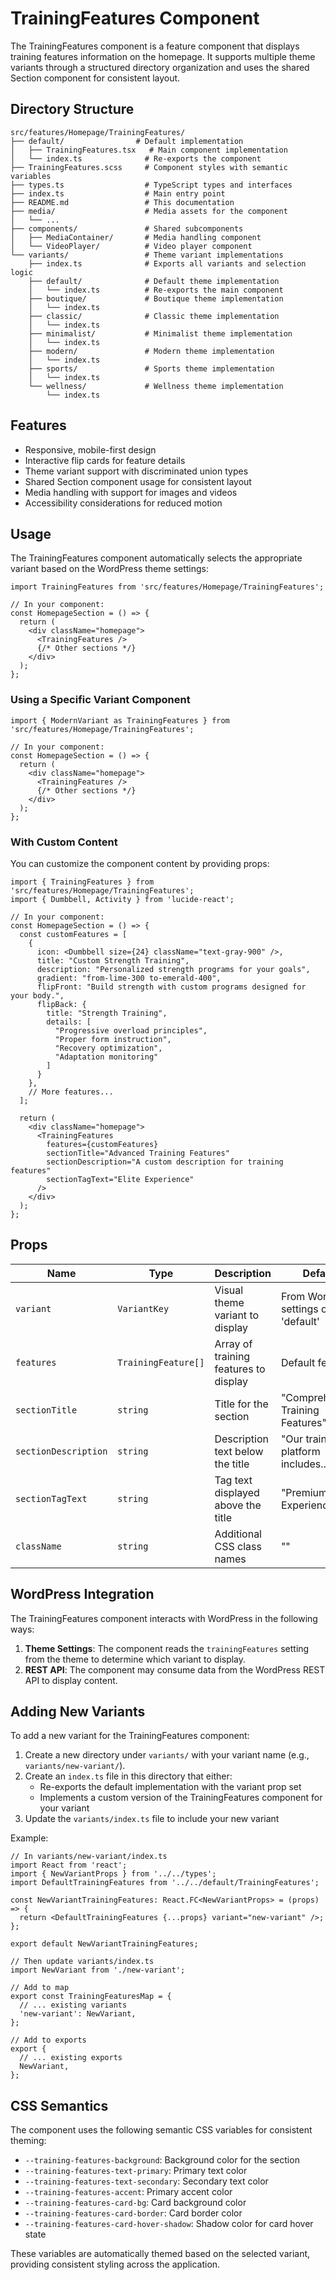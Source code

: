 # TrainingFeatures Component

The TrainingFeatures component is a feature component that displays training features information on the homepage. It supports multiple theme variants through a structured directory organization and uses the shared Section component for consistent layout.

## Directory Structure

```
src/features/Homepage/TrainingFeatures/
├── default/                # Default implementation
│   ├── TrainingFeatures.tsx   # Main component implementation
│   └── index.ts              # Re-exports the component
├── TrainingFeatures.scss     # Component styles with semantic variables
├── types.ts                  # TypeScript types and interfaces
├── index.ts                  # Main entry point
├── README.md                 # This documentation
├── media/                    # Media assets for the component
│   └── ...
├── components/               # Shared subcomponents
│   ├── MediaContainer/       # Media handling component
│   └── VideoPlayer/          # Video player component
└── variants/                 # Theme variant implementations
    ├── index.ts              # Exports all variants and selection logic
    ├── default/              # Default theme implementation
    │   └── index.ts          # Re-exports the main component
    ├── boutique/             # Boutique theme implementation
    │   └── index.ts
    ├── classic/              # Classic theme implementation
    │   └── index.ts
    ├── minimalist/           # Minimalist theme implementation
    │   └── index.ts
    ├── modern/               # Modern theme implementation
    │   └── index.ts
    ├── sports/               # Sports theme implementation
    │   └── index.ts
    └── wellness/             # Wellness theme implementation
        └── index.ts
```

## Features

- Responsive, mobile-first design
- Interactive flip cards for feature details
- Theme variant support with discriminated union types
- Shared Section component usage for consistent layout
- Media handling with support for images and videos
- Accessibility considerations for reduced motion

## Usage

The TrainingFeatures component automatically selects the appropriate variant based on the WordPress theme settings:

```tsx
import TrainingFeatures from 'src/features/Homepage/TrainingFeatures';

// In your component:
const HomepageSection = () => {
  return (
    <div className="homepage">
      <TrainingFeatures />
      {/* Other sections */}
    </div>
  );
};
```

### Using a Specific Variant Component

```tsx
import { ModernVariant as TrainingFeatures } from 'src/features/Homepage/TrainingFeatures';

// In your component:
const HomepageSection = () => {
  return (
    <div className="homepage">
      <TrainingFeatures />
      {/* Other sections */}
    </div>
  );
};
```

### With Custom Content

You can customize the component content by providing props:

```tsx
import { TrainingFeatures } from 'src/features/Homepage/TrainingFeatures';
import { Dumbbell, Activity } from 'lucide-react';

// In your component:
const HomepageSection = () => {
  const customFeatures = [
    {
      icon: <Dumbbell size={24} className="text-gray-900" />,
      title: "Custom Strength Training",
      description: "Personalized strength programs for your goals",
      gradient: "from-lime-300 to-emerald-400",
      flipFront: "Build strength with custom programs designed for your body.",
      flipBack: {
        title: "Strength Training",
        details: [
          "Progressive overload principles",
          "Proper form instruction",
          "Recovery optimization",
          "Adaptation monitoring"
        ]
      }
    },
    // More features...
  ];

  return (
    <div className="homepage">
      <TrainingFeatures 
        features={customFeatures}
        sectionTitle="Advanced Training Features"
        sectionDescription="A custom description for training features"
        sectionTagText="Elite Experience"
      />
    </div>
  );
};
```

## Props

| Name | Type | Description | Default |
|------|------|-------------|---------|
| `variant` | `VariantKey` | Visual theme variant to display | From WordPress settings or 'default' |
| `features` | `TrainingFeature[]` | Array of training features to display | Default features |
| `sectionTitle` | `string` | Title for the section | "Comprehensive Training Features" |
| `sectionDescription` | `string` | Description text below the title | "Our training platform includes..." |
| `sectionTagText` | `string` | Tag text displayed above the title | "Premium Experience" |
| `className` | `string` | Additional CSS class names | "" |

## WordPress Integration

The TrainingFeatures component interacts with WordPress in the following ways:

1. **Theme Settings**: The component reads the `trainingFeatures` setting from the theme to determine which variant to display.
2. **REST API**: The component may consume data from the WordPress REST API to display content.

## Adding New Variants

To add a new variant for the TrainingFeatures component:

1. Create a new directory under `variants/` with your variant name (e.g., `variants/new-variant/`).
2. Create an `index.ts` file in this directory that either:
   - Re-exports the default implementation with the variant prop set
   - Implements a custom version of the TrainingFeatures component for your variant
3. Update the `variants/index.ts` file to include your new variant

Example:

```tsx
// In variants/new-variant/index.ts
import React from 'react';
import { NewVariantProps } from '../../types';
import DefaultTrainingFeatures from '../../default/TrainingFeatures';

const NewVariantTrainingFeatures: React.FC<NewVariantProps> = (props) => {
  return <DefaultTrainingFeatures {...props} variant="new-variant" />;
};

export default NewVariantTrainingFeatures;

// Then update variants/index.ts
import NewVariant from './new-variant';

// Add to map
export const TrainingFeaturesMap = {
  // ... existing variants
  'new-variant': NewVariant,
};

// Add to exports
export {
  // ... existing exports
  NewVariant,
};
```

## CSS Semantics

The component uses the following semantic CSS variables for consistent theming:

- `--training-features-background`: Background color for the section
- `--training-features-text-primary`: Primary text color
- `--training-features-text-secondary`: Secondary text color
- `--training-features-accent`: Primary accent color
- `--training-features-card-bg`: Card background color
- `--training-features-card-border`: Card border color
- `--training-features-card-hover-shadow`: Shadow color for card hover state

These variables are automatically themed based on the selected variant, providing consistent styling across the application. 
